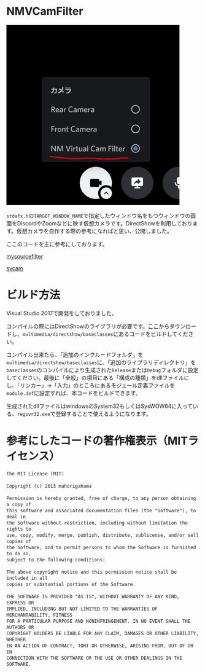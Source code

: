 NMVCamFilter
==============

![Discord内での表示](vcInDiscord.PNG)

`stdafx.h`の`TARGET_WINDOW_NAME`で指定したウィンドウ名をもつウィンドウの画面をDiscordやZoomなどに映す仮想カメラです。DirectShowを利用しております。仮想カメラを自作する際の参考になればと思い、公開しました。

ここのコードを主に参考にしております。

[mysourcefilter](https://github.com/syu5-gh/mysourcefilter)

[svcam](https://github.com/aricatamoy/svcam)


# ビルド方法

Visual Studio 2017で開発をしておりました。

コンパイルの際にはDirectShowのライブラリが必要です。[ここ](https://github.com/ganboing/sdk71examples)からダウンロードし、`multimedia/directshow/baseclasses`にあるコードをビルドしてください。

コンパイル出来たら、「追加のインクルードフォルダ」を`multimedia/directshow/baseclasses`に、「追加のライブラリディレクトリ」を`baseclasses`のコンパイルにより生成された`Release`または`Debug`フォルダに設定してください。最後に「全般」の項目にある「構成の種類」をdllファイルにし、「リンカー」→「入力」のところにあるモジュール定義ファイルを`module.def`に設定すれば、本コードをビルドできます。

生成されたdllファイルはwindowsのSystem32もしくはSysWOW64に入っている、`regsvr32.exe`で登録することで使えるようになります。


# 参考にしたコードの著作権表示（MITライセンス）

```
The MIT License (MIT)

Copyright (c) 2013 mahorigahama

Permission is hereby granted, free of charge, to any person obtaining a copy of
this software and associated documentation files (the "Software"), to deal in
the Software without restriction, including without limitation the rights to
use, copy, modify, merge, publish, distribute, sublicense, and/or sell copies of
the Software, and to permit persons to whom the Software is furnished to do so,
subject to the following conditions:

The above copyright notice and this permission notice shall be included in all
copies or substantial portions of the Software.

THE SOFTWARE IS PROVIDED "AS IS", WITHOUT WARRANTY OF ANY KIND, EXPRESS OR
IMPLIED, INCLUDING BUT NOT LIMITED TO THE WARRANTIES OF MERCHANTABILITY, FITNESS
FOR A PARTICULAR PURPOSE AND NONINFRINGEMENT. IN NO EVENT SHALL THE AUTHORS OR
COPYRIGHT HOLDERS BE LIABLE FOR ANY CLAIM, DAMAGES OR OTHER LIABILITY, WHETHER
IN AN ACTION OF CONTRACT, TORT OR OTHERWISE, ARISING FROM, OUT OF OR IN
CONNECTION WITH THE SOFTWARE OR THE USE OR OTHER DEALINGS IN THE SOFTWARE.
```
